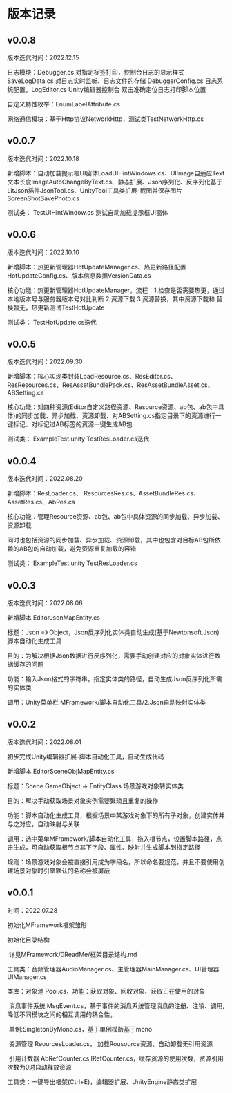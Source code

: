 # 版本记录

## v0.0.8

版本迭代时间：2022.12.15

日志模块：Debugger.cs 对指定标签打印，控制台日志的显示样式 SaveLogData.cs 对日志实时监听、日志文件的存储 DebuggerConfig.cs 日志系统配置，LogEditor.cs Unity编辑器控制台 双击准确定位日志打印脚本位置

自定义特性枚举：EnumLabelAttribute.cs

网络通信模块：基于Http协议NetworkHttp，测试类TestNetworkHttp.cs



## v0.0.7

版本迭代时间：2022.10.18

新增脚本：自动加载提示框UI窗体LoadUIHintWindows.cs、UIImage自适应Text文本长度ImageAutoChangeByText.cs、静态扩展、Json序列化、反序列化基于LitJson插件JsonTool.cs、UnityTool工具类扩展-截图并保存图片ScreenShotSavePhoto.cs

测试类： TestUIHintWindow.cs 测试自动加载提示框UI窗体



## v0.0.6

版本迭代时间：2022.10.10

新增脚本：热更新管理器HotUpdateManager.cs、热更新路径配置HotUpdateConfig.cs、版本信息数据VersionData.cs

核心功能：热更新管理器HotUpdateManager，流程：1.检查是否需要热更，通过本地版本号与服务器版本号对比判断 2.资源下载 3.资源替换，其中资源下载和				   替换暂无，热更新测试TestHotUpdate

测试类： TestHotUpdate.cs迭代



## v0.0.5

版本迭代时间：2022.09.30

新增脚本：核心实现类封装LoadResource.cs、ResEditor.cs、ResResources.cs、ResAssetBundlePack.cs、ResAssetBundleAsset.cs、ABSetting.cs

核心功能：对四种资源(Editor自定义路径资源、Resource资源、ab包、ab包中具体)的同步加载、异步加载、资源卸载、对ABSetting.cs指定目录下的资源进行一					键标记、对标记过AB标签的资源一键生成AB包

测试类： ExampleTest.unity	TestResLoader.cs迭代



## v0.0.4 

版本迭代时间：2022.08.20

新增脚本：ResLoader.cs、 ResourcesRes.cs、AssetBundleRes.cs、AssetRes.cs、AbRes.cs

核心功能：管理Resource资源、ab包、ab包中具体资源的同步加载、异步加载、资源卸载

​					同时也包括资源的同步加载、异步加载、资源卸载，其中也包含对目标AB包所依赖的AB包的自动加载，避免资源重复加载的容错

测试类： ExampleTest.unity	TestResLoader.cs



## v0.0.3

版本迭代时间：2022.08.06

新增脚本 EditorJsonMapEntity.cs 

标题：Json =》 Object，Json反序列化实体类自动生成(基于Newtonsoft.Json) 脚本自动化生成工具

目的：为解决根据Json数据进行反序列化，需要手动创建对应的对象实体进行数据缓存的问题

功能：输入Json格式的字符串，指定实体类的路径，自动生成Json反序列化所需的实体类

调用：Unity菜单栏  MFramework/脚本自动化工具/2.Json自动映射实体类



## v0.0.2

版本迭代时间：2022.08.01

初步完成Unity编辑器扩展-脚本自动化工具，自动生成代码

新增脚本 EditorSceneObjMapEntity.cs 

标题：Scene GameObject => EntityClass 场景游戏对象转实体类

目的：解决手动获取场景对象实例需要繁琐且重复的操作

功能：脚本自动化生成工具，根据场景中某游戏对象下的所有子对象，创建实体并与之对应，自动映射与关联

调用：选中菜单MFramework/脚本自动化工具，拖入根节点，设置脚本路径，点击生成，可自动获取根节点其下字段、属性、映射并生成脚本到指定路径

规则：场景游戏对象会被直接引用成为字段名，所以命名要规范，并且不要使用创建场景对象时引擎默认的名称会被屏蔽



## v0.0.1

时间：2022.07.28

初始化MFramework框架雏形

初始化目录结构

​			详见MFramework/0ReadMe/框架目录结构.md

工具类：音频管理器AudioManager.cs、主管理器MainManager.cs、UI管理器UIManager.cs

类库：对象池 Pool.cs，功能：获取对象、回收对象、获取正在使用的对象

​			消息事件系统 MsgEvent.cs，基于事件的消息系统管理消息的注册、注销、调用,降低不同模块之间的相互调用的耦合性，

​			单例:SingletonByMono.cs，基于单例模版基于mono

​			资源管理 ReourcesLoader.cs， 加载Rousource资源、自动卸载无引用资源 

​			引用计数器 AbRefCounter.cs IRefCounter.cs，缓存资源的使用次数，资源引用次数为0时自动释放资源

工具类：一键导出框架(Ctrl+E)，编辑器扩展、UnityEngine静态类扩展





